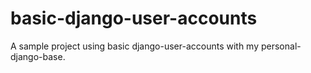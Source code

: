 # basic-django-user-accounts
A sample project using basic django-user-accounts with my personal-django-base.
